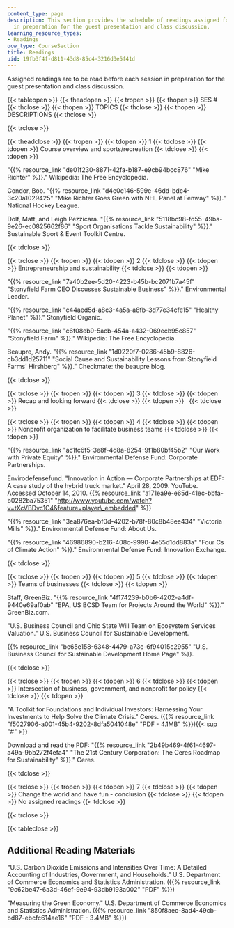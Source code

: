 ```yaml
---
content_type: page
description: This section provides the schedule of readings assigned for each session
  in preparation for the guest presentation and class discussion.
learning_resource_types:
- Readings
ocw_type: CourseSection
title: Readings
uid: 19fb3f4f-d811-43d8-85c4-3216d3e5f41d
---
```


Assigned readings are to be read before each session in preparation for the guest presentation and class discussion.

{{< tableopen >}}
{{< theadopen >}}
{{< tropen >}}
{{< thopen >}}
SES #
{{< thclose >}}
{{< thopen >}}
TOPICS
{{< thclose >}}
{{< thopen >}}
DESCRIPTIONS
{{< thclose >}}

{{< trclose >}}

{{< theadclose >}}
{{< tropen >}}
{{< tdopen >}}
1
{{< tdclose >}}
{{< tdopen >}}
Course overview and sports/recreation
{{< tdclose >}}
{{< tdopen >}}


"{{% resource_link "de01f230-8871-42fa-b187-e9cb94bcc876" "Mike Richter" %}}." Wikipedia: The Free Encyclopedia.

Condor, Bob. "{{% resource_link "d4e0e146-599e-46dd-bdc4-3c20a1029425" "Mike Richter Goes Green with NHL Panel at Fenway" %}}." National Hockey League.

Dolf, Matt, and Leigh Pezzicara. "{{% resource_link "5118bc98-fd55-49ba-9e26-ec0825662f86" "Sport Organisations Tackle Sustainability" %}}." Sustainable Sport & Event Toolkit Centre.


{{< tdclose >}}

{{< trclose >}}
{{< tropen >}}
{{< tdopen >}}
2
{{< tdclose >}}
{{< tdopen >}}
Entrepreneurship and sustainability
{{< tdclose >}}
{{< tdopen >}}


"{{% resource_link "7a40b2ee-5d20-4223-b45b-bc2071b7a45f" "Stonyfield Farm CEO Discusses Sustainable Business" %}}." Environmental Leader.

"{{% resource_link "c44aed5d-a8c3-4a5a-a8fb-3d77e34cfe15" "Healthy Planet" %}}." Stonyfield Organic.

"{{% resource_link "c6f08eb9-5acb-454a-a432-069ecb95c857" "Stonyfield Farm" %}}." Wikipedia: The Free Encyclopedia.

Beaupre, Andy. "{{% resource_link "1d0220f7-0286-45b9-8826-cb3dd1d25711" "Social Cause and Sustainability Lessons from Stonyfield Farms' Hirshberg" %}}." Checkmate: the beaupre blog.


{{< tdclose >}}

{{< trclose >}}
{{< tropen >}}
{{< tdopen >}}
3
{{< tdclose >}}
{{< tdopen >}}
Recap and looking forward
{{< tdclose >}}
{{< tdopen >}}
 
{{< tdclose >}}

{{< trclose >}}
{{< tropen >}}
{{< tdopen >}}
4
{{< tdclose >}}
{{< tdopen >}}
Nonprofit organization to facilitate business teams
{{< tdclose >}}
{{< tdopen >}}


"{{% resource_link "ac1fc6f5-3e8f-4d8a-8254-9f1b80bf45b2" "Our Work with Private Equity" %}}." Environmental Defense Fund: Corporate Partnerships.

Envirodefensefund. "Innovation in Action — Corporate Partnerships at EDF: A case study of the hybrid truck market." April 28, 2009. YouTube. Accessed October 14, 2010. {{% resource_link "a171ea9e-e65d-41ec-bbfa-b0282ba75351" "http://www.youtube.com/watch?v=tXcVBDvc1C4&feature=player\_embedded" %}}

"{{% resource_link "3ea876ea-bf0d-4202-b78f-80c8b48ee434" "Victoria Mills" %}}." Environmental Defense Fund: About Us.

"{{% resource_link "46986890-b216-408c-9990-4e55d1dd883a" "Four Cs of Climate Action" %}}." Environmental Defense Fund: Innovation Exchange.


{{< tdclose >}}

{{< trclose >}}
{{< tropen >}}
{{< tdopen >}}
5
{{< tdclose >}}
{{< tdopen >}}
Teams of businesses
{{< tdclose >}}
{{< tdopen >}}


Staff, GreenBiz. "{{% resource_link "4f174239-b0b6-4202-a4df-9440e69af0ab" "EPA, US BCSD Team for Projects Around the World" %}}." GreenBiz.com.

"U.S. Business Council and Ohio State Will Team on Ecosystem Services Valuation." U.S. Business Council for Sustainable Development.

{{% resource_link "be65e158-6348-4479-a73c-6f94015c2955" "U.S. Business Council for Sustainable Development Home Page" %}}.


{{< tdclose >}}

{{< trclose >}}
{{< tropen >}}
{{< tdopen >}}
6
{{< tdclose >}}
{{< tdopen >}}
Intersection of business, government, and nonprofit for policy
{{< tdclose >}}
{{< tdopen >}}


"A Toolkit for Foundations and Individual Investors: Harnessing Your Investments to Help Solve the Climate Crisis." Ceres. ({{% resource_link "f5027906-a001-45b4-9202-8dfa5041048e" "PDF - 4.1MB" %}}){{< sup "#" >}}

Download and read the PDF: "{{% resource_link "2b49b469-4f61-4697-a49a-9bb272f4efa4" "The 21st Century Corporation: The Ceres Roadmap for Sustainability" %}}." Ceres.


{{< tdclose >}}

{{< trclose >}}
{{< tropen >}}
{{< tdopen >}}
7
{{< tdclose >}}
{{< tdopen >}}
Change the world and have fun - conclusion
{{< tdclose >}}
{{< tdopen >}}
No assigned readings
{{< tdclose >}}

{{< trclose >}}

{{< tableclose >}}

Additional Reading Materials
----------------------------

"U.S. Carbon Dioxide Emissions and Intensities Over Time: A Detailed Accounting of Industries, Government, and Households." U.S. Department of Commerce Economics and Statistics Administration. ({{% resource_link "9c62be47-6a3d-46ef-9e94-93db9193a002" "PDF" %}})

"Measuring the Green Economy." U.S. Department of Commerce Economics and Statistics Administration. ({{% resource_link "850f8aec-8ad4-49cb-bd87-ebcfc614ae16" "PDF - 3.4MB" %}})